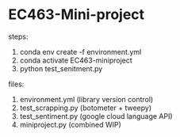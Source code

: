 # EC463-Mini-project
steps:
1. conda env create -f environment.yml
2. conda activate EC463-miniproject
3. python test_senitment.py

files:
1. environment.yml (library version control)
2. test_scrapping.py (botometer + tweepy)
3. test_sentiment.py (google cloud language API)
4. miniproject.py (combined WIP)
